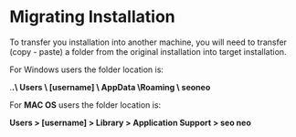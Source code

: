 # Migrating Installation

To transfer you installation into another machine, you will need to transfer (copy - paste) a folder from the original installation into target installation.



For Windows users the folder location is:

.**.\ Users \ \[username] \ AppData \Roaming \ seoneo**



For **MAC OS** users the folder location is:

**Users > \[username] > Library > Application Support > seo neo**

